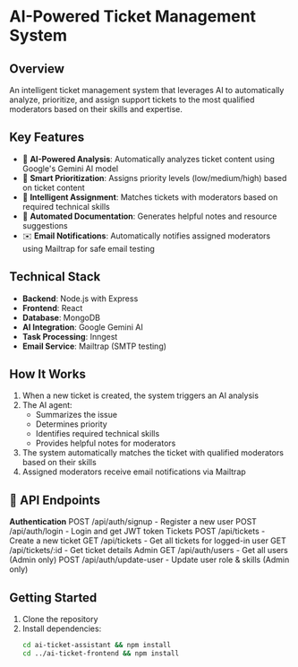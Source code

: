 # AI-Powered Ticket Management System

## Overview
An intelligent ticket management system that leverages AI to automatically analyze, prioritize, and assign support tickets to the most qualified moderators based on their skills and expertise.

## Key Features
- 🤖 **AI-Powered Analysis**: Automatically analyzes ticket content using Google's Gemini AI model
- 🎯 **Smart Prioritization**: Assigns priority levels (low/medium/high) based on ticket content
- 👥 **Intelligent Assignment**: Matches tickets with moderators based on required technical skills
- 📝 **Automated Documentation**: Generates helpful notes and resource suggestions
- ✉️ **Email Notifications**: Automatically notifies assigned moderators using Mailtrap for safe email testing

## Technical Stack
- **Backend**: Node.js with Express
- **Frontend**: React
- **Database**: MongoDB
- **AI Integration**: Google Gemini AI
- **Task Processing**: Inngest
- **Email Service**: Mailtrap (SMTP testing)

## How It Works
1. When a new ticket is created, the system triggers an AI analysis
2. The AI agent:
   - Summarizes the issue
   - Determines priority
   - Identifies required technical skills
   - Provides helpful notes for moderators
3. The system automatically matches the ticket with qualified moderators based on their skills
4. Assigned moderators receive email notifications via Mailtrap

## 📝 API Endpoints
**Authentication**
POST /api/auth/signup - Register a new user
POST /api/auth/login - Login and get JWT token
Tickets
POST /api/tickets - Create a new ticket
GET /api/tickets - Get all tickets for logged-in user
GET /api/tickets/:id - Get ticket details
Admin
GET /api/auth/users - Get all users (Admin only)
POST /api/auth/update-user - Update user role & skills (Admin only) 

   

## Getting Started
1. Clone the repository
2. Install dependencies:
   ```bash
   cd ai-ticket-assistant && npm install
   cd ../ai-ticket-frontend && npm install
